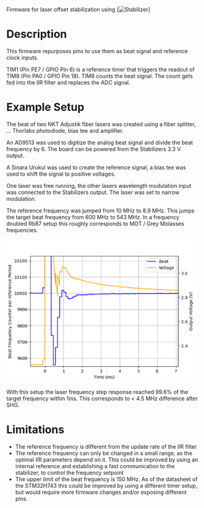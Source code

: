 Firmware for laser offset stabilization using [![Stabilizer](https://github.com/sinara-hw/Stabilizer)]

# Description
This firmware repurposes pins to use them as beat signal and reference clock inputs.

TIM1 (Pin PE7 / GPIO Pin 6) is a reference timer that triggers the readout of TIM8 (Pin PA0 / GPIO Pin 18). TIM8 counts the beat signal. The count gets fed into the IIR filter and replaces the ADC signal.

# Example Setup
The beat of two NKT Adjustik fiber lasers was created using a fiber splitter, ... Thorlabs photodiode, bias tee and amplifier.

An AD9513 was used to digitize the analog beat signal and divide the beat frequency by 6. The board can be powered from the Stabilizers 3.3 V output.

A Sinara Urukul was used to create the reference signal, a bias tee was used to shift the signal to positive voltages.

One laser was free running, the other lasers wavelength modulation input was connected to the Stabilizers output. The laser was set to narrow modulation.

The reference frequency was jumped from 10 MHz to 8.9 MHz. This jumps the target beat frequency from 600 MHz to 543 MHz. In a frequency doubled Rb87 setup this roughly corresponds to MOT / Grey Molasses frequencies.

<img src="./media/LaserJump.png" alt="" width="500"/>

With this setup the laser frequency step response reached 99.6% of the target frequency within 1ms. This corresponds to < 4.5 MHz difference after SHG.

# Limitations

- The reference frequency is different from the update rate of the IIR filter
- The reference frequency can only be changed in a small range, as the optimal IIR parameters depend on it. This could be improved by using an internal reference and establishing a fast communication to the stabilizer, to control the frequency setpoint
- The upper limit of the beat frequency is 150 MHz. As of the datasheet of the STM32H743 this could be improved by using a different timer setup, but would require more firmware changes and/or exposing different pins.